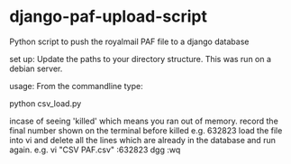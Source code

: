 django-paf-upload-script
========================

Python script to push the royalmail PAF file to a django database

set up:
Update the paths to your directory structure.
This was run on a debian server.

usage:
From the commandline type:

python csv_load.py


incase of seeing 'killed' which means you ran out of memory.
record the final number shown on the terminal before killed e.g. 632823
load the file into vi and delete all the lines which are already in the database and run again.
e.g.
vi "CSV PAF.csv"
:632823
dgg
:wq

